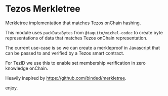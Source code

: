 # Tezos Merkletree

Merkletree implementation that matches Tezos onChain hashing.

This module uses `packDataBytes` from `@taquito/michel-codec` to create byte representations of data that matches Tezos onChain representation.

The current use-case is so we can create a merkleproof in Javascript that can be passed to and verified by a Tezos smart contract.

For TezID we use this to enable set membership verification in zero knowledge onChain.

Heavily inspired by https://github.com/binded/merkletree.

enjoy. 
